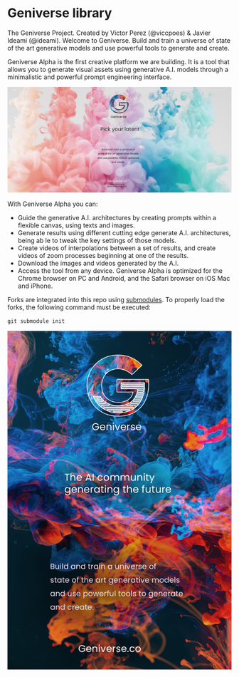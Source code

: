 # Geniverse library
The Geniverse Project. Created by Victor Perez (@viccpoes) & Javier Ideami (@ideami).
Welcome to Geniverse. Build and train a universe of state of the art generative models and use powerful tools to generate and create.

Geniverse Alpha is the first creative platform we are building. It is a tool that allows you to generate visual assets using generative A.I. models through a minimalistic and powerful prompt engineering interface. 

![Alt text](./media/repo/geniverse1.jpg?raw=true "Geniverse")

With Geniverse Alpha you can:
- Guide the generative A.I. architectures by creating prompts within a flexible canvas, using texts and images.
- Generate results using different cutting edge generate A.I. architectures, being ab le to tweak the key settings of those models.
- Create videos of interpolations between a set of results, and create videos of zoom processes beginning at one of the results.
- Download the images and videos generated by the A.I.
- Access the tool from any device. Geniverse Alpha is optimized for the Chrome browser on PC and Android, and the Safari browser on iOS Mac and iPhone.

Forks are integrated into this repo using [submodules](https://gist.github.com/gitaarik/8735255). To properly load the forks, the following command must be executed:
```python
git submodule init
```
![Alt text](./media/repo/geniverse2.jpg?raw=true "Geniverse")
